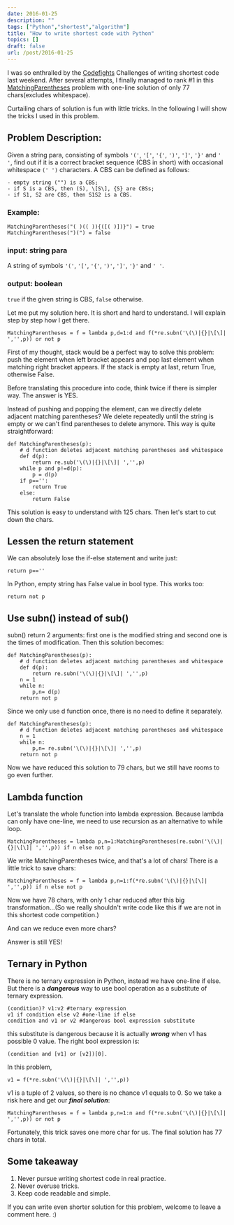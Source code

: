 ```yaml
---
date: 2016-01-25
description: ""
tags: ["Python","shortest","algorithm"]
title: "How to write shortest code with Python"
topics: []
draft: false
url: /post/2016-01-25
---
```


I was so enthralled by the [Codefights](https://codefights.com) Challenges of writing shortest code last weekend. After several attempts, I finally managed to rank #1 in this [MatchingParentheses](https://codefights.com/challenge/vjxo2WFyex6a85BrH) problem with one-line solution of only 77 chars(excludes whitespace).

Curtailing chars of solution is fun with little tricks. In the following I will show the tricks I used in this problem.

## Problem Description:

Given a string para, consisting of symbols `'('`, `'['`, `'{'`, `')'`, `']'`, `'}'` and `' '`, find out if it is a correct bracket sequence (CBS in short) with occasional whitespace `(' ')` characters. A CBS can be defined as follows:

    - empty string ("") is a CBS;
    - if S is a CBS, then (S), \[S\], {S} are CBSs;
    - if S1, S2 are CBS, then S1S2 is a CBS.

### Example:
    MatchingParentheses("( )(( )){([( )])}") = true
    MatchingParentheses(")(") = false

### input: string para
A string of symbols  `'('`, `'['`, `'{'`, `')'`, `']'`, `'}'` and `' '`.

### output: boolean
`true` if the given string is CBS, `false` otherwise.

Let me put my solution here. It is short and hard to understand. I will explain step by step how I get there.

    MatchingParentheses = f = lambda p,d=1:d and f(*re.subn('\(\)|{}|\[\]| ','',p)) or not p

First of my thought, stack would be a perfect way to solve this problem: push the element when left bracket appears and pop last element when matching right bracket appears. If the stack is empty at last, return True, otherwise False.

Before translating this procedure into code, think twice if there is simpler way. The answer is YES.

Instead of pushing and popping the element, can we directly delete adjacent matching parentheses? We delete repeatedly until the string is empty or we can't find parentheses to delete anymore. This way is quite straightforward:

    def MatchingParentheses(p):
        # d function deletes adjacent matching parentheses and whitespace
        def d(p):
            return re.sub('\(\)|{}|\[\]| ','',p)
        while p and p!=d(p):
            p = d(p)
        if p=='':
            return True
        else:
            return False

This solution is easy to understand with 125 chars. Then let's start to cut down the chars. 

## Lessen the return statement

We can absolutely lose the if-else statement and write just:

    return p==''

In Python, empty string has False value in bool type. This works too:

    return not p

## Use subn() instead of sub()

subn() return 2 arguments: first one is the modified string and second one is the times of modification. Then this solution becomes:

    def MatchingParentheses(p):
        # d function deletes adjacent matching parentheses and whitespace
        def d(p):
            return re.subn('\(\)|{}|\[\]| ','',p)
        n = 1
        while n:
            p,n= d(p)
        return not p

Since we only use d function once, there is no need to define it separately.

    def MatchingParentheses(p):
        # d function deletes adjacent matching parentheses and whitespace
        n = 1
        while n:
            p,n= re.subn('\(\)|{}|\[\]| ','',p)
        return not p

Now we have reduced this solution to 79 chars, but we still have rooms to go even further.

## Lambda function

Let's translate the whole function into lambda expression. Because lambda can only have one-line, we need to use recursion as an alternative to while loop.

    MatchingParentheses = lambda p,n=1:MatchingParentheses(re.subn('\(\)|{}|\[\]| ','',p)) if n else not p

We write MatchingParentheses twice, and that's a lot of chars! There is a little trick to save chars:

    MatchingParentheses = f = lambda p,n=1:f(*re.subn('\(\)|{}|\[\]| ','',p)) if n else not p

Now we have 78 chars, with only 1 char reduced after this big transformation...(So we really shouldn't write code like this if we are not in this shortest code competition.)

And can we reduce even more chars?

Answer is still YES!

## Ternary in Python

There is no ternary expression in Python, instead we have one-line if else. But there is a ***dangerous*** way to use bool operation as a substitute of ternary expression. 
    
    (condition)? v1:v2 #ternary expression
    v1 if condition else v2 #one-line if else
    condition and v1 or v2 #dangerous bool expression substitute

this substitute is dangerous because it is actually ***wrong*** when v1 has possible 0 value. The right bool expression is: 

    (condition and [v1] or [v2])[0]. 

In this problem,

    v1 = f(*re.subn('\(\)|{}|\[\]| ','',p))

v1 is a tuple of 2 values, so there is no chance v1 equals to 0. So we take a risk here and get our ***final solution***:

    MatchingParentheses = f = lambda p,n=1:n and f(*re.subn('\(\)|{}|\[\]| ','',p)) or not p

Fortunately, this trick saves one more char for us. The final solution has 77 chars in total.

## Some takeaway

1. Never pursue writing shortest code in real practice.
2. Never overuse tricks.
3. Keep code readable and simple.

If you can write even shorter solution for this problem, welcome to leave a comment here. :)
